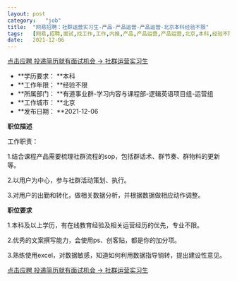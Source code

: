 ```yaml
---
layout:	post
category:	"job"
title:	"网易招聘：社群运营实习生-产品-产品运营-产品运营-北京本科经验不限"
tags:	[网易,招聘,面试,找工作,工作,内推,产品,产品运营,产品运营,北京,本科,经验不限]
date:	2021-12-06
---
```


[点击应聘 投递简历就有面试机会 ->  社群运营实习生](http://mobile.bole.netease.com/bole/boleDetail?id=13847&employeeId=346f03c3cda5f04c&key=all)



- **学历要求： **本科
- **工作年限： **经验不限
- **所属部门： **有道事业群-学习内容与课程部-逻辑英语项目组-运营组
- **工作城市： **北京
- **发布日期： **2021-12-06



**职位描述**

工作职责：

1.结合课程产品需要梳理社群流程的sop，包括群话术、群节奏、群物料的更新等。

2.以用户为中心，参与社群活动策划、执行。

3.对用户的出勤和转化，做相关数据分析，并根据数据做相应动作调整。





**职位要求**

1.本科及以上学历，有在线教育经验及相关运营经历的优先，专业不限。

2.优秀的文案撰写能力，会使用ps、创客贴，都是你的加分项。

3.熟练使用excel，对数据敏感，知道如何利用数据指导销转，提出建设性意见。



[点击应聘 投递简历就有面试机会 ->  社群运营实习生](http://mobile.bole.netease.com/bole/boleDetail?id=13847&employeeId=346f03c3cda5f04c&key=all)